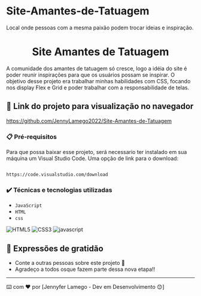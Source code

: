 # Site-Amantes-de-Tatuagem
Local onde pessoas com a mesma paixão podem trocar ideias e inspiração.




# <h1 align="center"> Site Amantes de Tatuagem</h1>

A comunidade dos amantes de tatuagem só cresce, logo a idéia do site é poder reunir inspirações para que os usuários possam se inspirar. 
O objetivo desse projeto era trabalhar minhas habilidades com CSS, focando nos display Flex e Grid e poder trabalhar com a responsabilidade de telas. 


## 🚀 Link do projeto para visualização no navegador

https://github.com/JennyLamego2022/Site-Amantes-de-Tatuagem


### 📋 Pré-requisitos

Para que possa baixar esse projeto, será necessario ter instalado em sua máquina um Visual Studio Code.
Uma opção de link para o download:

```

https://code.visualstudio.com/download

```


### ✔️ Técnicas e tecnologias utilizadas

- ``JavaScript``
- ``HTML``
- ``css``


![HTML5](https://user-images.githubusercontent.com/109250801/201540543-9f1b15fe-c9ad-4df3-838a-a5a37138c311.png)
![CSS3](https://user-images.githubusercontent.com/109250801/201540546-9fa528be-4b05-4424-8e63-a93c2268cd43.png)
![javascript](https://user-images.githubusercontent.com/109250801/202785928-79bba976-75ce-41ed-b427-26e541680893.png)

## 🎁 Expressões de gratidão

* Conte a outras pessoas sobre este projeto 📢
* Agradeço a todos osque fazem parte dessa nova etapa!! 


---
⌨️ com ❤️ por [Jennyfer Lamego - Dev em Desenvolvimento 😊]
